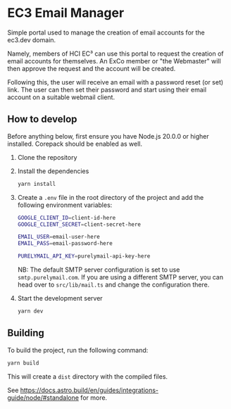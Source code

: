 # EC3 Email Manager

Simple portal used to manage the creation of email accounts for the ec3.dev domain.

Namely, members of HCI EC³ can use this portal to request the creation of email accounts for themselves. An ExCo member or "the Webmaster" will then approve the request and the account will be created.

Following this, the user will receive an email with a password reset (or set) link. The user can then set their password and start using their email account on a suitable webmail client.

## How to develop

Before anything below, first ensure you have Node.js 20.0.0 or higher installed. Corepack should be enabled as well.

1. Clone the repository
2. Install the dependencies
	```sh
	yarn install
	```
3. Create a `.env` file in the root directory of the project and add the following environment variables:
	```sh
	GOOGLE_CLIENT_ID=client-id-here
	GOOGLE_CLIENT_SECRET=client-secret-here

	EMAIL_USER=email-user-here
	EMAIL_PASS=email-password-here

	PURELYMAIL_API_KEY=purelymail-api-key-here
	```
	NB: The default SMTP server configuration is set to use `smtp.purelymail.com`. If you are using a different SMTP server, you can head over to `src/lib/mail.ts` and change the configuration there.

4. Start the development server
	```sh
	yarn dev
	```

## Building

To build the project, run the following command:
```sh
yarn build
```

This will create a `dist` directory with the compiled files.

See https://docs.astro.build/en/guides/integrations-guide/node/#standalone for more.
